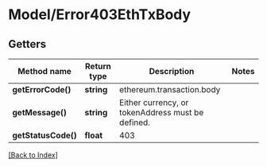 # Model/Error403EthTxBody

## Getters

Method name | Return type | Description | Notes
------------ | ------------- | ------------- | -------------
**getErrorCode()** | **string** | ethereum.transaction.body |
**getMessage()** | **string** | Either currency, or tokenAddress must be defined. |
**getStatusCode()** | **float** | 403 |

[[Back to Index]](../index.md)
